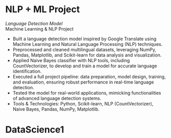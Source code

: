 #  NLP + ML Project 
*Language Detection Model*  
Machine Learning & NLP Project  
- Built a language detection model inspired by Google Translate using Machine Learning and Natural Language Processing (NLP) techniques.  
- Preprocessed and cleaned multilingual datasets, leveraging NumPy, Pandas, Matplotlib, and Scikit-learn for data analysis and visualization.  
- Applied Naive Bayes classifier with NLP tools, including CountVectorizer, to develop and train a model for accurate language identification.  
- Executed a full project pipeline: data preparation, model design, training, and evaluation, ensuring robust performance in real-time language detection.  
- Tested the model for real-world applications, mimicking functionalities of advanced language detection systems.  
- Tools & Technologies: Python, Scikit-learn, NLP (CountVectorizer), Naive Bayes, Pandas, NumPy, Matplotlib. 
# DataScience1
